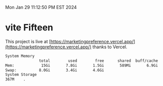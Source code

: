Mon Jan 29 11:12:50 PM EST 2024

# vite Fifteen


This project is live at [https://marketingpreference.vercel.app/](https://marketingpreference.vercel.app/) thanks to Vercel.

```bash
System Memory
               total        used        free      shared  buff/cache   available
Mem:            15Gi       7.8Gi       1.5Gi       589Mi       6.9Gi       7.4Gi
Swap:          8.0Gi       3.4Gi       4.6Gi
System Storage
367M	.
```
